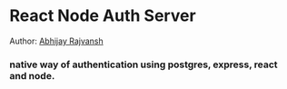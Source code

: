 # React Node Auth Server

Author: [Abhijay Rajvansh](https://abhijayrajvansh.com)

### native way of authentication using postgres, express, react and node.
